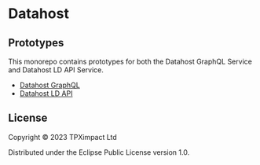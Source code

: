 # Datahost

## Prototypes

This monorepo contains prototypes for both the Datahost GraphQL Service and Datahost LD API Service. 

- [Datahost GraphQL](/datahost-graphql/README.md)
- [Datahost LD API](/datahost-ld-openapi/README.md)


## License

Copyright © 2023 TPXimpact Ltd

Distributed under the Eclipse Public License version 1.0.
